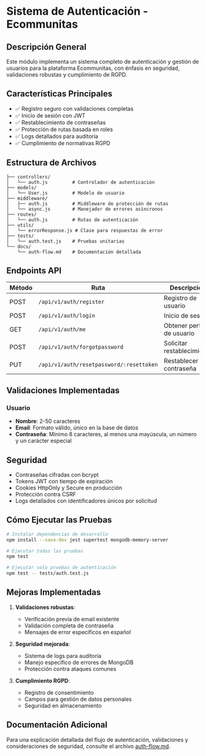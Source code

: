 # Sistema de Autenticación - Ecommunitas

## Descripción General
Este módulo implementa un sistema completo de autenticación y gestión de usuarios para la plataforma Ecommunitas, con énfasis en seguridad, validaciones robustas y cumplimiento de RGPD.

## Características Principales

- ✅ Registro seguro con validaciones completas
- ✅ Inicio de sesión con JWT
- ✅ Restablecimiento de contraseñas
- ✅ Protección de rutas basada en roles
- ✅ Logs detallados para auditoría
- ✅ Cumplimiento de normativas RGPD

## Estructura de Archivos

```
├── controllers/
│   └── auth.js         # Controlador de autenticación
├── models/
│   └── User.js         # Modelo de usuario
├── middleware/
│   ├── auth.js         # Middleware de protección de rutas
│   └── async.js        # Manejador de errores asíncronos
├── routes/
│   └── auth.js         # Rutas de autenticación
├── utils/
│   └── errorResponse.js # Clase para respuestas de error
├── tests/
│   └── auth.test.js    # Pruebas unitarias
└── docs/
    └── auth-flow.md    # Documentación detallada
```

## Endpoints API

| Método | Ruta | Descripción | Acceso |
|--------|------|-------------|--------|
| POST | `/api/v1/auth/register` | Registro de usuario | Público |
| POST | `/api/v1/auth/login` | Inicio de sesión | Público |
| GET | `/api/v1/auth/me` | Obtener perfil de usuario | Privado |
| POST | `/api/v1/auth/forgotpassword` | Solicitar restablecimiento | Público |
| PUT | `/api/v1/auth/resetpassword/:resettoken` | Restablecer contraseña | Público |

## Validaciones Implementadas

### Usuario
- **Nombre**: 2-50 caracteres
- **Email**: Formato válido, único en la base de datos
- **Contraseña**: Mínimo 8 caracteres, al menos una mayúscula, un número y un carácter especial

## Seguridad

- Contraseñas cifradas con bcrypt
- Tokens JWT con tiempo de expiración
- Cookies HttpOnly y Secure en producción
- Protección contra CSRF
- Logs detallados con identificadores únicos por solicitud

## Cómo Ejecutar las Pruebas

```bash
# Instalar dependencias de desarrollo
npm install --save-dev jest supertest mongodb-memory-server

# Ejecutar todas las pruebas
npm test

# Ejecutar solo pruebas de autenticación
npm test -- tests/auth.test.js
```

## Mejoras Implementadas

1. **Validaciones robustas**:
   - Verificación previa de email existente
   - Validación completa de contraseña
   - Mensajes de error específicos en español

2. **Seguridad mejorada**:
   - Sistema de logs para auditoría
   - Manejo específico de errores de MongoDB
   - Protección contra ataques comunes

3. **Cumplimiento RGPD**:
   - Registro de consentimiento
   - Campos para gestión de datos personales
   - Seguridad en almacenamiento

## Documentación Adicional

Para una explicación detallada del flujo de autenticación, validaciones y consideraciones de seguridad, consulte el archivo [auth-flow.md](./docs/auth-flow.md).